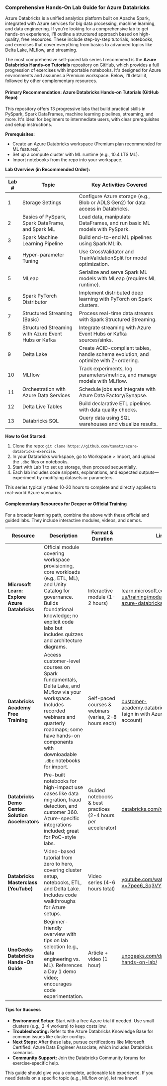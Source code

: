 ### Comprehensive Hands-On Lab Guide for Azure Databricks

Azure Databricks is a unified analytics platform built on Apache Spark, integrated with Azure services for big data processing, machine learning, and data engineering. If you're looking for a comprehensive lab to get hands-on experience, I'll outline a structured approach based on high-quality, free resources. These include step-by-step tutorials, notebooks, and exercises that cover everything from basics to advanced topics like Delta Lake, MLflow, and streaming.

The most comprehensive self-paced lab series I recommend is the **Azure Databricks Hands-on Tutorials** repository on GitHub, which provides a full progression of exercises with importable notebooks. It's designed for Azure environments and assumes a Premium workspace. Below, I'll detail it, followed by other complementary resources.

#### Primary Recommendation: Azure Databricks Hands-on Tutorials (GitHub Repo)
This repository offers 13 progressive labs that build practical skills in PySpark, Spark DataFrames, machine learning pipelines, streaming, and more. It's ideal for beginners to intermediate users, with clear prerequisites and setup instructions.

**Prerequisites:**
- Create an Azure Databricks workspace (Premium plan recommended for ML features).
- Set up a compute cluster with ML runtime (e.g., 10.4 LTS ML).
- Import notebooks from the repo into your workspace.

**Lab Overview (in Recommended Order):**

| Lab # | Topic | Key Activities Covered |
|-------|-------|------------------------|
| 1 | Storage Settings | Configure Azure storage (e.g., Blob or ADLS Gen2) for data access in Databricks. |
| 2 | Basics of PySpark, Spark DataFrame, and Spark ML | Load data, manipulate DataFrames, and run basic ML models with PySpark. |
| 3 | Spark Machine Learning Pipeline | Build end-to-end ML pipelines using Spark MLlib. |
| 4 | Hyper-parameter Tuning | Use CrossValidator and TrainValidationSplit for model optimization. |
| 5 | MLeap | Serialize and serve Spark ML models with MLeap (requires ML runtime). |
| 6 | Spark PyTorch Distributor | Implement distributed deep learning with PyTorch on Spark clusters. |
| 7 | Structured Streaming (Basic) | Process real-time data streams with Spark Structured Streaming. |
| 8 | Structured Streaming with Azure Event Hubs or Kafka | Integrate streaming with Azure Event Hubs or Kafka sources/sinks. |
| 9 | Delta Lake | Create ACID-compliant tables, handle schema evolution, and optimize with Z-ordering. |
| 10 | MLflow | Track experiments, log parameters/metrics, and manage models with MLflow. |
| 11 | Orchestration with Azure Data Services | Schedule jobs and integrate with Azure Data Factory/Synapse. |
| 12 | Delta Live Tables | Build declarative ETL pipelines with data quality checks. |
| 13 | Databricks SQL | Query data using SQL warehouses and visualize results. |

**How to Get Started:**
1. Clone the repo: `git clone https://github.com/tsmatz/azure-databricks-exercise`.
2. In your Databricks workspace, go to Workspace > Import, and upload the `.dbc` files or notebooks.
3. Start with Lab 1 to set up storage, then proceed sequentially.
4. Each lab includes code snippets, explanations, and expected outputs—experiment by modifying datasets or parameters.

This series typically takes 10-20 hours to complete and directly applies to real-world Azure scenarios.

#### Complementary Resources for Deeper or Official Training
For a broader learning path, combine the above with these official and guided labs. They include interactive modules, videos, and demos.

| Resource | Description | Format & Duration | Link |
|----------|-------------|-------------------|------|
| **Microsoft Learn: Explore Azure Databricks** | Official module covering workspace provisioning, core workloads (e.g., ETL, ML), and Unity Catalog for governance. Builds foundational knowledge; no explicit code labs but includes quizzes and architecture diagrams. | Interactive module (1-2 hours) | [learn.microsoft.com/en-us/training/modules/explore-azure-databricks/](https://learn.microsoft.com/en-us/training/modules/explore-azure-databricks/) |
| **Databricks Academy Free Training** | Access customer-level courses on Spark fundamentals, Delta Lake, and MLflow via your workspace. Includes recorded webinars and quarterly roadmaps; some have hands-on components with downloadable `.dbc` notebooks for import. | Self-paced courses & webinars (varies, 2-8 hours each) | [customer-academy.databricks.com/learn](https://customer-academy.databricks.com/learn) (sign in with Azure Databricks account) |
| **Databricks Demo Center: Solution Accelerators** | Pre-built notebooks for high-impact use cases like data migration, fraud detection, and customer 360. Azure-specific integrations included; great for PoC-style labs. | Guided notebooks & best practices (2-4 hours per accelerator) | [databricks.com/resources/demos](https://www.databricks.com/resources/demos) |
| **Databricks Masterclass (YouTube)** | Video-based tutorial from zero to hero, covering cluster setup, notebooks, ETL, and Delta Lake. Includes code walkthroughs for Azure setups. | Video series (4-6 hours total) | [youtube.com/watch?v=7pee6_Sq3VY](https://www.youtube.com/watch?v=7pee6_Sq3VY) |
| **UnoGeeks Databricks Hands-On Guide** | Beginner-friendly overview with tips on lab selection (e.g., data engineering vs. ML). References a Day 1 demo video; encourages code experimentation. | Article + video (1 hour) | [unogeeks.com/databricks-hands-on-lab/](https://unogeeks.com/databricks-hands-on-lab/) |

#### Tips for Success
- **Environment Setup:** Start with a free Azure trial if needed. Use small clusters (e.g., 2-4 workers) to keep costs low.
- **Troubleshooting:** Refer to the Azure Databricks Knowledge Base for common issues like cluster configs.
- **Next Steps:** After these labs, pursue certifications like Microsoft Certified: Azure Data Engineer Associate, which includes Databricks scenarios.
- **Community Support:** Join the Databricks Community forums for exercise-specific help.

This guide should give you a complete, actionable lab experience. If you need details on a specific topic (e.g., MLflow only), let me know!
